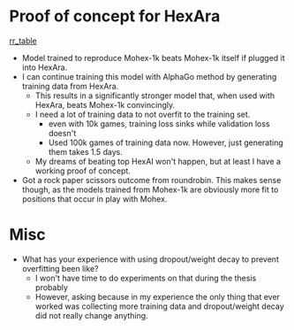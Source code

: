 # Proof of concept for HexAra
[rr_table](../images/roundrobin_table.png)
+ Model trained to reproduce Mohex-1k beats Mohex-1k itself if plugged it into HexAra.
+ I can continue training this model with AlphaGo method by generating training data from HexAra.
	- This results in a significantly stronger model that, when used with HexAra, beats Mohex-1k convincingly.
	- I need a lot of training data to not overfit to the training set.
		* even with 10k games, training loss sinks while validation loss doesn't
		* Used 100k games of training data now. However, just generating them takes 1.5 days.
	- My dreams of beating top HexAI won't happen, but at least I have a working proof of concept.
+ Got a rock paper scissors outcome from roundrobin. This makes sense though, as the models trained from Mohex-1k are obviously more fit to positions that occur in play with Mohex.

# Misc
+ What has your experience with using dropout/weight decay to prevent overfitting been like?
	- I won't have time to do experiments on that during the thesis probably
	- However, asking because in my experience the only thing that ever worked was collecting more training data and dropout/weight decay did not really change anything.
